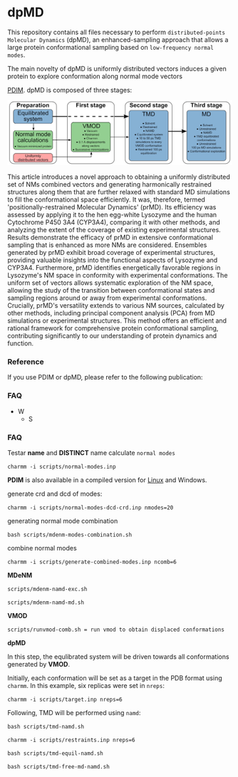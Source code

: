 # dpMD

This repository contains all files necessary to perform `distributed-points Molecular Dynamics` (dpMD), an enhanced-sampling approach that allows a large protein conformational sampling based on `low-frequency normal modes`.

The main novelty of dpMD is uniformly distributed vectors
induces a given protein to explore conformation along normal mode vectors

[PDIM](https://github.com/antonielgomes/dpMD/tree/main/PDIM).
dpMD is composed of three stages:
<p align="center"><img src="https://github.com/antonielgomes/dpMD/blob/main/dpMD.png" width="1000"/></p>

This article introduces a novel approach to obtaining a uniformly distributed set of NMs combined vectors and generating harmonically restrained structures along them that are further relaxed with standard MD simulations to fill the conformational space efficiently. It was, therefore, termed 'positionally-restrained Molecular Dynamics' (prMD). Its efficiency was assessed by applying it to the hen egg-white Lysozyme and the human Cytochrome P450 3A4 (CYP3A4), comparing it with other methods, and analyzing the extent of the coverage of existing experimental structures. Results demonstrate the efficacy of prMD in extensive conformational sampling that is enhanced as more NMs are considered. Ensembles generated by prMD exhibit broad coverage of experimental structures, providing valuable insights into the functional aspects of Lysozyme and CYP3A4. Furthermore, prMD identifies energetically favorable regions in Lysozyme's NM space in conformity with experimental conformations. The uniform set of vectors allows systematic exploration of the NM space, allowing the study of the transition between conformational states and sampling regions around or away from experimental conformations. Crucially, prMD's versatility extends to various NM sources, calculated by other methods, including principal component analysis (PCA) from MD simulations or experimental structures. This method offers an efficient and rational framework for comprehensive protein conformational sampling, contributing significantly to our understanding of protein dynamics and function. 

### Reference
If you use PDIM or dpMD, please refer to the following publication:

### FAQ
- W
  - S

### FAQ
Testar **name** and **DISTINCT** name
calculate `normal modes`
```
charmm -i scripts/normal-modes.inp
```

**PDIM** is also available in a compiled version for [Linux](https://github.com/soedinglab/MMseqs2/archive/71dd32ec43e3ac4dabf111bbc4b124f1c66a85f1.zip) and Windows.


generate crd and dcd of modes:
```
charmm -i scripts/normal-modes-dcd-crd.inp nmodes=20
```

generating normal mode combination
```
bash scripts/mdenm-modes-combination.sh
```

combine normal modes
```
charmm -i scripts/generate-combined-modes.inp ncomb=6
```

**MDeNM**
```
scripts/mdenm-namd-exc.sh
```

```
scripts/mdenm-namd-md.sh
```

**VMOD**
```
scripts/runvmod-comb.sh = run vmod to obtain displaced conformations
```

**dpMD**

In this step, the equlibrated system will be driven towards all conformations generated by **VMOD**.

Initially, each conformation will be set as a target in the PDB format using `charmm`. In this example, six replicas were set in `nreps`:
```
charmm -i scripts/target.inp nreps=6
```
Following, TMD will be performed using `namd`:
```
bash scripts/tmd-namd.sh
```

```
charmm -i scripts/restraints.inp nreps=6
```

```
bash scripts/tmd-equil-namd.sh
```

```
bash scripts/tmd-free-md-namd.sh
```


